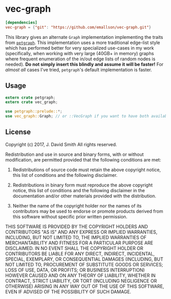 # vec-graph

```toml
[dependencies]
vec-graph = {"git": "https://github.com/emallson/vec-graph.git"}
```

This library gives an alternate `Graph` implementation implementing the
traits from [`petgraph`](https://docs.rs/petgraph/). This implementation uses
a more traditional edge-list style which has performed better for very
specialized use-cases in my work (specifically, when working with very large
(40GB+ in memory) graphs where frequent enumeration of the in/out edge lists of
random nodes is needed). **Do not simply insert this blindly and assume it will
be faster!** For *almost all* cases I've tried, `petgraph`'s default
implementation is faster.

## Usage

```rust
extern crate petgraph;
extern crate vec_graph;

use petgraph::prelude::*;
use vec_graph::Graph; // or ::VecGraph if you want to have both available.
```

## License
Copyright (c) 2017, J. David Smith
All rights reserved.

Redistribution and use in source and binary forms, with or without modification, are permitted provided that the following conditions are met:

1. Redistributions of source code must retain the above copyright notice, this list of conditions and the following disclaimer.

2. Redistributions in binary form must reproduce the above copyright notice, this list of conditions and the following disclaimer in the documentation and/or other materials provided with the distribution.

3. Neither the name of the copyright holder nor the names of its contributors may be used to endorse or promote products derived from this software without specific prior written permission.

THIS SOFTWARE IS PROVIDED BY THE COPYRIGHT HOLDERS AND CONTRIBUTORS "AS IS" AND ANY EXPRESS OR IMPLIED WARRANTIES, INCLUDING, BUT NOT LIMITED TO, THE IMPLIED WARRANTIES OF MERCHANTABILITY AND FITNESS FOR A PARTICULAR PURPOSE ARE DISCLAIMED. IN NO EVENT SHALL THE COPYRIGHT HOLDER OR CONTRIBUTORS BE LIABLE FOR ANY DIRECT, INDIRECT, INCIDENTAL, SPECIAL, EXEMPLARY, OR CONSEQUENTIAL DAMAGES (INCLUDING, BUT NOT LIMITED TO, PROCUREMENT OF SUBSTITUTE GOODS OR SERVICES; LOSS OF USE, DATA, OR PROFITS; OR BUSINESS INTERRUPTION) HOWEVER CAUSED AND ON ANY THEORY OF LIABILITY, WHETHER IN CONTRACT, STRICT LIABILITY, OR TORT (INCLUDING NEGLIGENCE OR OTHERWISE) ARISING IN ANY WAY OUT OF THE USE OF THIS SOFTWARE, EVEN IF ADVISED OF THE POSSIBILITY OF SUCH DAMAGE.
